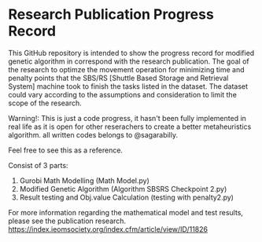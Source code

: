 # Research Publication Progress Record

This GitHub repository is intended to show the progress record for modified genetic algorithm in correspond with the research publication.
The goal of the research to optimze the movement operation for minimizing time and penalty points that the SBS/RS [Shuttle Based Storage and Retrieval System] machine took to finish the tasks listed in the dataset.
The dataset could vary according to the assumptions and consideration to limit the scope of the research.   

Warning!: This is just a code progress, it hasn't been fully implemented in real life as it is open for other reserachers to create a better metaheuristics algorithm.
all written codes belongs to @sagarabilly.

Feel free to see this as a reference. 

Consist of 3 parts:
1. Gurobi Math Modelling (Math Model.py)
2. Modified Genetic Algorithm (Algorithm SBSRS Checkpoint 2.py)
3. Result testing and Obj.value Calculation (testing with penalty2.py)

For more information regarding the mathematical model and test results, please see the publication research.
https://index.ieomsociety.org/index.cfm/article/view/ID/11826

